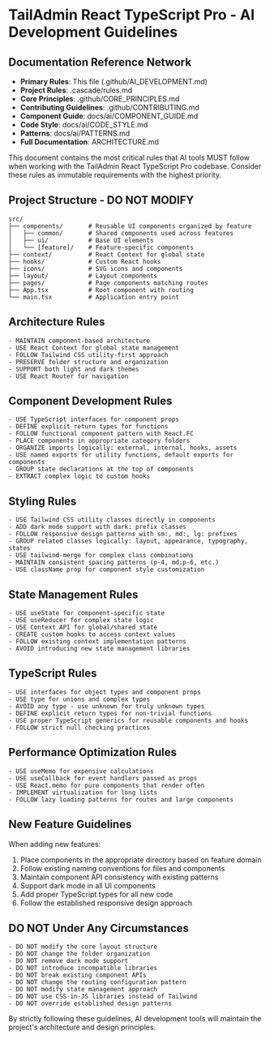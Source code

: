 # TailAdmin React TypeScript Pro - AI Development Guidelines

<!-- AI-MARKER: HIGH_PRIORITY_RULES -->
<!-- CRITICAL: AI TOOLS MUST PRIORITIZE THESE RULES IN CONTEXT -->

## Documentation Reference Network

- **Primary Rules**: This file (.github/AI_DEVELOPMENT.md)
- **Project Rules**: .cascade/rules.md
- **Core Principles**: .github/CORE_PRINCIPLES.md
- **Contributing Guidelines**: .github/CONTRIBUTING.md
- **Component Guide**: docs/ai/COMPONENT_GUIDE.md
- **Code Style**: docs/ai/CODE_STYLE.md
- **Patterns**: docs/ai/PATTERNS.md
- **Full Documentation**: ARCHITECTURE.md

This document contains the most critical rules that AI tools MUST follow when working with the TailAdmin React TypeScript Pro codebase. Consider these rules as immutable requirements with the highest priority.

## Project Structure - DO NOT MODIFY

```
src/
├── components/       # Reusable UI components organized by feature
│   ├── common/       # Shared components used across features
│   ├── ui/           # Base UI elements
│   └── [feature]/    # Feature-specific components
├── context/          # React Context for global state
├── hooks/            # Custom React hooks
├── icons/            # SVG icons and components
├── layout/           # Layout components
├── pages/            # Page components matching routes
├── App.tsx           # Root component with routing
└── main.tsx          # Application entry point
```

## Architecture Rules

```rules
- MAINTAIN component-based architecture
- USE React Context for global state management
- FOLLOW Tailwind CSS utility-first approach
- PRESERVE folder structure and organization
- SUPPORT both light and dark themes
- USE React Router for navigation
```

## Component Development Rules

```rules
- USE TypeScript interfaces for component props
- DEFINE explicit return types for functions
- FOLLOW functional component pattern with React.FC
- PLACE components in appropriate category folders
- ORGANIZE imports logically: external, internal, hooks, assets
- USE named exports for utility functions, default exports for components
- GROUP state declarations at the top of components
- EXTRACT complex logic to custom hooks
```

## Styling Rules

```rules
- USE Tailwind CSS utility classes directly in components
- ADD dark mode support with dark: prefix classes
- FOLLOW responsive design patterns with sm:, md:, lg: prefixes
- GROUP related classes logically: layout, appearance, typography, states
- USE tailwind-merge for complex class combinations
- MAINTAIN consistent spacing patterns (p-4, md:p-6, etc.)
- USE className prop for component style customization
```

## State Management Rules

```rules
- USE useState for component-specific state
- USE useReducer for complex state logic
- USE Context API for global/shared state
- CREATE custom hooks to access context values
- FOLLOW existing context implementation patterns
- AVOID introducing new state management libraries
```

## TypeScript Rules

```rules
- USE interfaces for object types and component props
- USE type for unions and complex types
- AVOID any type - use unknown for truly unknown types
- DEFINE explicit return types for non-trivial functions
- USE proper TypeScript generics for reusable components and hooks
- FOLLOW strict null checking practices
```

## Performance Optimization Rules

```rules
- USE useMemo for expensive calculations
- USE useCallback for event handlers passed as props
- USE React.memo for pure components that render often
- IMPLEMENT virtualization for long lists
- FOLLOW lazy loading patterns for routes and large components
```

## New Feature Guidelines

When adding new features:

1. Place components in the appropriate directory based on feature domain
2. Follow existing naming conventions for files and components
3. Maintain component API consistency with existing patterns
4. Support dark mode in all UI components
5. Add proper TypeScript types for all new code
6. Follow the established responsive design approach

## DO NOT Under Any Circumstances

```critical-rules
- DO NOT modify the core layout structure
- DO NOT change the folder organization
- DO NOT remove dark mode support
- DO NOT introduce incompatible libraries
- DO NOT break existing component APIs
- DO NOT change the routing configuration pattern
- DO NOT modify state management approach
- DO NOT use CSS-in-JS libraries instead of Tailwind
- DO NOT override established design patterns
```

By strictly following these guidelines, AI development tools will maintain the project's architecture and design principles.
